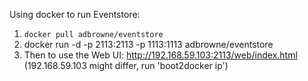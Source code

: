 Using docker to run Eventstore:

1. ``docker pull adbrowne/eventstore``
2. docker run -d -p 2113:2113 -p 1113:1113 adbrowne/eventstore
3. Then to use the Web UI: http://192.168.59.103:2113/web/index.html (192.168.59.103 might differ, run 'boot2docker ip')
